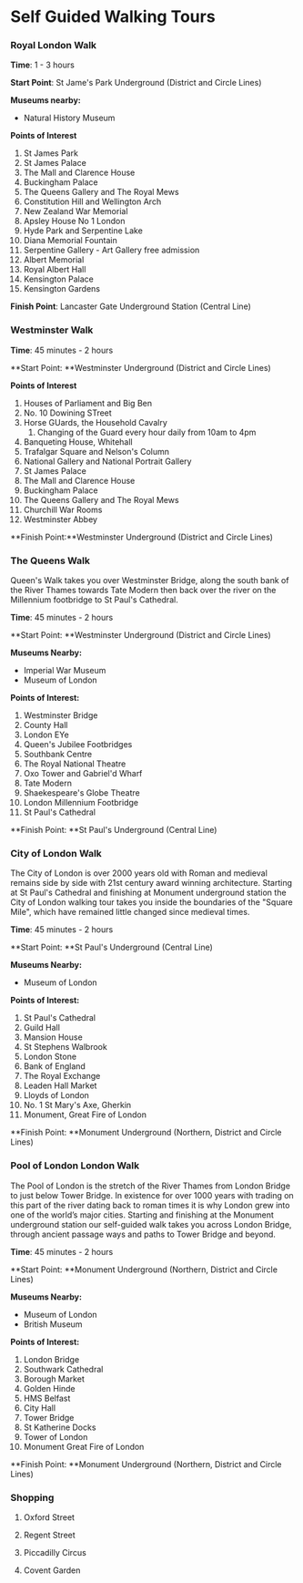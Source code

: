 # Self Guided Walking Tours

### Royal London Walk

**Time**: 1 - 3 hours

**Start Point**: St Jame's Park Underground \(District and Circle Lines\)

**Museums nearby:**

* Natural History Museum

**Points of Interest**

1. St James Park
2. St James Palace
3. The Mall and Clarence House
4. Buckingham Palace
5. The Queens Gallery and The Royal Mews
6. Constitution Hill and Wellington Arch
7. New Zealand War Memorial
8. Apsley House No 1 London
9. Hyde Park and Serpentine Lake
10. Diana Memorial Fountain
11. Serpentine Gallery - Art Gallery free admission
12. Albert Memorial
13. Royal Albert Hall
14. Kensington Palace
15. Kensington Gardens

**Finish Point**: Lancaster Gate Underground Station \(Central Line\)

### Westminster Walk

**Time**: 45 minutes - 2 hours

**Start Point: **Westminster Underground \(District and Circle Lines\)

**Points of Interest**

1. Houses of Parliament and Big Ben
2. No. 10 Dowining STreet
3. Horse GUards, the Household Cavalry
   1. Changing of the Guard every hour daily from 10am to 4pm
4. Banqueting House, Whitehall
5. Trafalgar Square and Nelson's Column
6. National Gallery and National Portrait Gallery
7. St James Palace
8. The Mall and Clarence House
9. Buckingham Palace
10. The Queens Gallery and The Royal Mews
11. Churchill War Rooms
12. Westminster Abbey

**Finish Point:**Westminster Underground \(District and Circle Lines\)

### The Queens Walk

Queen's Walk takes you over Westminster Bridge, along the south bank of the River Thames towards Tate Modern then back over the river on the Millennium footbridge to St Paul's Cathedral.

**Time**: 45 minutes - 2 hours

**Start Point: **Westminster Underground \(District and Circle Lines\)

**Museums Nearby:**

* Imperial War Museum
* Museum of London

**Points of Interest:**

1. Westminster Bridge
2. County Hall
3. London EYe
4. Queen's Jubilee Footbridges
5. Southbank Centre
6. The Royal National Theatre
7. Oxo Tower and Gabriel'd Wharf
8. Tate Modern
9. Shaekespeare's Globe Theatre
10. London Millennium Footbridge
11. St Paul's Cathedral

**Finish Point: **St Paul's Underground \(Central Line\)

### City of London Walk

The City of London is over 2000 years old with Roman and medieval remains side by side with 21st century award winning architecture. Starting at St Paul's Cathedral and finishing at Monument underground station the City of London walking tour takes you inside the boundaries of the "Square Mile", which have remained little changed since medieval times.

**Time**: 45 minutes - 2 hours

**Start Point: **St Paul's Underground \(Central Line\)

**Museums Nearby:**

* Museum of London

**Points of Interest:**

1. St Paul's Cathedral
2. Guild Hall
3. Mansion House
4. St Stephens Walbrook
5. London Stone
6. Bank of England
7. The Royal Exchange
8. Leaden Hall Market
9. Lloyds of London
10. No. 1 St Mary's Axe, Gherkin
11. Monument, Great Fire of London

**Finish Point: **Monument Underground \(Northern, District and Circle Lines\)

### Pool of London London Walk

The Pool of London is the stretch of the River Thames from London Bridge to just below Tower Bridge. In existence for over 1000 years with trading on this part of the river dating back to roman times it is why London grew into one of the world’s major cities. Starting and finishing at the Monument underground station our self-guided walk takes you across London Bridge, through ancient passage ways and paths to Tower Bridge and beyond.

**Time**: 45 minutes - 2 hours

**Start Point: **Monument Underground \(Northern, District and Circle Lines\)

**Museums Nearby:**

* Museum of London
* British Museum

**Points of Interest:**

1. London Bridge
2. Southwark Cathedral
3. Borough Market
4. Golden Hinde
5. HMS Belfast
6. City Hall
7. Tower Bridge
8. St Katherine Docks
9. Tower of London
10. Monument Great Fire of London

**Finish Point: **Monument Underground \(Northern, District and Circle Lines\)

### Shopping

1. Oxford Street
2. Regent Street
3. Piccadilly Circus

4. Covent Garden



